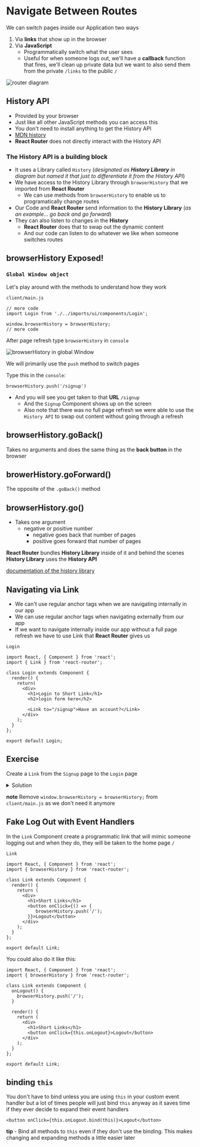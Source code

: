 # Navigate Between Routes
We can switch pages inside our Application two ways

1. Via **links** that show up in the browser
2. Via **JavaScript**
    - Programmatically switch what the user sees
    - Useful for when someone logs out, we'll have a **callback** function that fires, we'll clean up private data but we want to also send them from the private `/links` to the public `/`

![router diagram](https://i.imgur.com/OV7hLJA.png)

## History API
* Provided by your browser
* Just like all other JavaScript methods you can access this
* You don't need to install anything to get the History API
* [MDN history](https://developer.mozilla.org/en-US/docs/Web/API/History)
* **React Router** does not directly interact with the History API

### The **History API** is a building block
* It uses a Library called `History` (_designated as **History Library** in diagram but named it that just to differentiate it from the History API_)
* We have access to the History Library through `browserHistory` that we imported from **React Router**
    - We can use methods from `browserHistory` to enable us to programatically change routes
* Our Code and **React Router** send information to the **History Library** (_as an example... go back and go forward_)
* They can also listen to changes in the **History**
    - **React Router** does that to swap out the dynamic content
    - And our code can listen to do whatever we like when someone switches routes

## browserHistory Exposed!
### `Global Window object`
Let's play around with the methods to understand how they work

`client/main.js`

```
// more code
import Login from './../imports/ui/components/Login';

window.browserHistory = browserHistory;
// more code
```

After page refresh type `browserHistory` in `console`

![browserHistory in global Window](https://i.imgur.com/hg95lMN.png)

We will primarily use the `push` method to switch pages

Type this in the `console`:

`browserHistory.push('/signup')`

* And you will see you get taken to that **URL** `/signup`
    - And the `Signup` Component shows up on the screen
    - Also note that there was no full page refresh we were able to use the `History API` to swap out content without going through a refresh

## browserHistory.goBack()
Takes no arguments and does the same thing as the **back button** in the browser

## browerHistory.goForward()
The opposite of the `.goBack()` method

## browserHistory.go()
* Takes one argument
    - negative or positive number
        + negative goes back that number of pages
        + positive goes forward that number of pages

**React Router** bundles **History Library** inside of it and behind the scenes **History Library** uses the **History API**

[documentation of the history library](https://github.com/ReactTraining/history)

## Navigating via Link
* We can't use regular anchor tags when we are navigating internally in our app
* We can use regular anchor tags when navigating externally from our app
* If we want to navigate internally inside our app without a full page refresh we have to use Link that **React Router** gives us

`Login`

```
import React, { Component } from 'react';
import { Link } from 'react-router';

class Login extends Component {
  render() {
    return(
      <div>
        <h1>Login to Short Link</h1>
        <h2>login form here</h2>

        <Link to="/signup">Have an account?</Link>
      </div>
    );
  }
};

export default Login;
```

## Exercise
Create a `Link` from the `Signup` page to the `Login` page

<details>
  <summary>Solution</summary>
`Signup.js`

```
import React, { Component } from 'react';
import { Link } from 'react-router';

class Signup extends Component {
  render() {
    return(
      <div>
        <h1>Signup</h1>

        <Link to="/">Home</Link>  
      </div>
    );
  }
};

export default Signup;
```
</details>

**note** Remove `window.browserHistory = browserHistory;` from `client/main.js` as we don't need it anymore

## Fake Log Out with Event Handlers
In the `Link` Component create a programmatic link that will mimic someone logging out and when they do, they will be taken to the home page `/`

`Link`

```
import React, { Component } from 'react';
import { browserHistory } from 'react-router';

class Link extends Component {
  render() {
    return (
      <div>
        <h1>Short Links</h1>
        <button onClick={() => {
           browserHistory.push('/');
        }}>Logout</button>
      </div>
    );
  }
};

export default Link;
```

You could also do it like this:

```
import React, { Component } from 'react';
import { browserHistory } from 'react-router';

class Link extends Component {
  onLogout() {
    browserHistory.push('/');
  }

  render() {
    return (
      <div>
        <h1>Short Links</h1>
        <button onClick={this.onLogout}>Logout</button>
      </div>
    );
  }
};

export default Link;
```

## binding `this`
You don't have to bind unless you are using `this` in your custom event handler but a lot of times people will just bind `this` anyway as it saves time if they ever decide to expand their event handlers

`<button onClick={this.onLogout.bind(this)}>Logout</button>`

**tip** - Bind all methods to `this` even if they don't use the binding. This makes changing and expanding methods a little easier later




